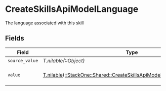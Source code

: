 # CreateSkillsApiModelLanguage

The language associated with this skill


## Fields

| Field                                                                                                                                      | Type                                                                                                                                       | Required                                                                                                                                   | Description                                                                                                                                | Example                                                                                                                                    |
| ------------------------------------------------------------------------------------------------------------------------------------------ | ------------------------------------------------------------------------------------------------------------------------------------------ | ------------------------------------------------------------------------------------------------------------------------------------------ | ------------------------------------------------------------------------------------------------------------------------------------------ | ------------------------------------------------------------------------------------------------------------------------------------------ |
| `source_value`                                                                                                                             | *T.nilable(::Object)*                                                                                                                      | :heavy_minus_sign:                                                                                                                         | N/A                                                                                                                                        |                                                                                                                                            |
| `value`                                                                                                                                    | [T.nilable(::StackOne::Shared::CreateSkillsApiModelSchemasLanguageValue)](../../models/shared/createskillsapimodelschemaslanguagevalue.md) | :heavy_minus_sign:                                                                                                                         | The Locale Code of the language                                                                                                            | en_GB                                                                                                                                      |